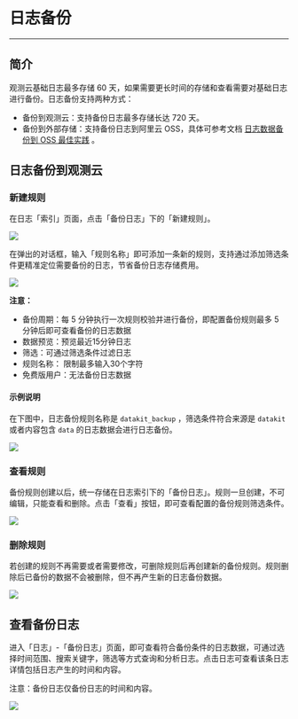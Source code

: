 # 日志备份
---

## 简介

观测云基础日志最多存储 60 天，如果需要更长时间的存储和查看需要对基础日志进行备份。日志备份支持两种方式：

- 备份到观测云：支持备份日志最多存储长达 720 天。
- 备份到外部存储：支持备份日志到阿里云 OSS，具体可参考文档 [日志数据备份到 OSS 最佳实践](../best-practices/partner/log-backup-to-oss-by-func.md) 。
## 日志备份到观测云

### 新建规则

在日志「索引」页面，点击「备份日志」下的「新建规则」。

![](img/7.backup_1.png)

在弹出的对话框，输入「规则名称」即可添加一条新的规则，支持通过添加筛选条件更精准定位需要备份的日志，节省备份日志存储费用。

![](img/7.backup_2.png)

**注意：**

- 备份周期：每 5 分钟执行一次规则校验并进行备份，即配置备份规则最多 5 分钟后即可查看备份的日志数据
- 数据预览：预览最近15分钟日志
- 筛选：可通过筛选条件过滤日志
- 规则名称： 限制最多输入30个字符
- 免费版用户：无法备份日志数据

#### 示例说明

在下图中，日志备份规则名称是 `datakit_backup` ，筛选条件符合来源是 `datakit` 或者内容包含 `data` 的日志数据会进行日志备份。

![](img/7.backup_3.png)

### 查看规则

备份规则创建以后，统一存储在日志索引下的「备份日志」。规则一旦创建，不可编辑，只能查看和删除。点击「查看」按钮，即可查看配置的备份规则筛选条件。

![](img/7.backup_4.png)

### 删除规则

若创建的规则不再需要或者需要修改，可删除规则后再创建新的备份规则。规则删除后已备份的数据不会被删除，但不再产生新的日志备份数据。

![](img/7.backup_5.png)

## 查看备份日志

进入「日志」-「备份日志」页面，即可查看符合备份条件的日志数据，可通过选择时间范围、搜索关键字，筛选等方式查询和分析日志。点击日志可查看该条日志详情包括日志产生的时间和内容。

注意：备份日志仅备份日志的时间和内容。

![](img/7.backup_6.png)

